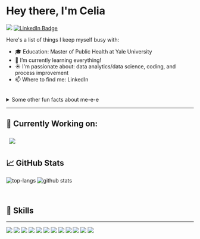 # **Hey there, I'm Celia**

![](https://komarev.com/ghpvc/?username=cmarkoya&color=ff69b4)
[![LinkedIn Badge](https://img.shields.io/badge/LinkedIn-Profile-informational?style=flat&logo=linkedin&logoColor=white&color=0D76A8)](https://www.linkedin.com/in/celia-markoya/)

Here's a list of things I keep myself busy with:
- 🎓 Education: Master of Public Health at Yale University
- 🌱 I’m currently learning everything!
- ☀️ I'm passionate about: data analytics/data science, coding, and process improvement
- 📫 Where to find me: LinkedIn

<br>

<details>
<summary> Some other fun facts about me-e-e </summary>

+ Been recently into AI and Machine Learning!🤔
+ I am a huge foodie and love to find new hole-in-the-wall restaurants 🍽️
+ I hope to run a marathon one day 🏃‍♀️
</details>


------
## 📌 Currently Working on:
<a href="[https://github.com/cmarkoya/celia_onecareer_data_science](https://github.com/cmarkoya/celia_onecareer_data_science)"> 
  <img align="center" style="margin:0.5rem" src="https://github-readme-stats.vercel.app/api/pin/?username=cmarkoya&repo=celia_onecareer_data_science&" />
</a>

<br>

## 📈 GitHub Stats
![top-langs](https://github-readme-stats.vercel.app/api/top-langs/?username=cmarkoya&layout=compact&show_icons=true&theme=tokyonight&hide_border=true) ![github stats](https://github-readme-stats.vercel.app/api?username=cmarkoya&show_icons=true&theme=tokyonight&hide_border=true)

<br>

## 🧰 Skills 
-----
![](https://img.shields.io/badge/Code-Python-9cf)
![](https://img.shields.io/badge/Code-MySQL-informational?style=flat&logo=MySQL&logoColor=white&color=4AB197)
![](https://img.shields.io/badge/Code-R-9cf)
![](https://img.shields.io/badge/Code-CSS-9cf)
![](https://img.shields.io/badge/Code-HTML-9cf)
![](https://img.shields.io/badge/Code-React-informational?style=flat&logo=react&logoColor=white&color=4AB197)
![](https://img.shields.io/badge/Tools-GitHub-informational?style=flat&logo=GitHub&logoColor=white&color=4AB197)
![](https://img.shields.io/badge/Style-Figma-informational?style=flat&logo=Sass&logoColor=white&color=4AB197)
![](https://img.shields.io/badge/Tools-Qualtrics-9cf)
![](https://img.shields.io/badge/Tools-REDcap-9cf)
![](https://img.shields.io/badge/IDE-VSCode-informational?style=flat&logo=Sass&logoColor=white&color=4AB197)
![](https://img.shields.io/badge/IDE-R%20Studio-brightgreen)






<!--

- Currently:
- 🔭 I’m currently working on ...
- 🌱 I’m currently learning ...
- 👯 I’m looking to collaborate on ...
- 🤔 I’m looking for help with ...
- 💬 Ask me about ...
- 📫 How to reach me: ...
- 😄 Pronouns: ...
- ⚡ Fun fact: ...
-->
